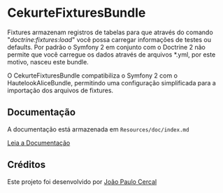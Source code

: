 CekurteFixturesBundle
=============

Fixtures armazenam registros de tabelas para que através do comando "*doctrine:fixtures:load*" você possa carregar informações de testes ou defaults. Por padrão o Symfony 2 em conjunto com o Doctrine 2 não permite que você carregue os dados através de arquivos *.yml, por este motivo, nasceu este bundle.

O CekurteFixturesBundle compatibiliza o Symfony 2 com o HautelookAliceBundle, permitindo uma configuração simplificada para a importação dos arquivos de fixtures.

Documentação
-------------

A documentação está armazenada em `Resources/doc/index.md`

[Leia a Documentação](https://github.com/CekurteSistemas/CekurteFixturesBundle/blob/master/Resources/doc/index.md)

Créditos
-------------
Este projeto foi desenvolvido por [João Paulo Cercal](http://sistemas.cekurte.com "João Paulo Cercal")